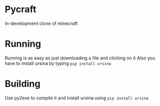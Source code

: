 # Pycraft
In-development clone of minecraft
# Running
Running is as easy as just downloading a file and clicking on it
Also you have to install ursina by typing `pip install ursina`
# Building
Use py2exe to compile it
and install ursina using `pip install ursina`
